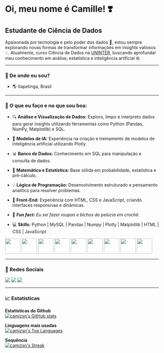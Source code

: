 # Oi, meu nome é Camille! ❣️
## Estudante de Ciência de Dados
Apaixonada por tecnologia e pelo poder dos dados 🎲, estou sempre explorando novas formas de transformar informações em insights valiosos 💡. Atualmente, curso Ciência de Dados na [UNINTER](https://www.uninter.com/), buscando aprofundar meu conhecimento em análise, estatística e inteligência artificial ⚙️.
___

### 🎯 De onde eu sou?
- 🌎 Itapetinga, Brasil
___

### 🎯 **O que eu faço e no que sou boa:**

- 🔍 **Análise e Visualização de Dados:** Exploro, limpo e interpreto dados para gerar insights utilizando ferramentas como Python (Pandas, NumPy,             Matplotlib) e SQL.
  
- 🤖 **Modelos de IA:** Experiência na criação e treinamento de modelos de inteligência artificial utilizando Plotly.

- 📊 **Banco de Dados:** Conhecimento em SQL para manipulação e consulta de dados.

- 🔢 **Matemática e Estatística:** Base sólida em probabilidade, estatística e pré-cálculo.

- 💡 **Lógica de Programação:** Desenvolvimento estruturado e pensamento analítico para resolver problemas.

- 🎨 **Front-End:** Experiência com HTML, CSS e JavaScript, criando interfaces responsivas e dinâmicas.
  
- 🧶 ***Fun fact:*** *Eu sei fazer roupas e bichos de pelúcia em crochê.*

- 💻 **Skills:** Python | MySQL | Pandas | Numpy | Plotly | Matplotlib | HTML | CSS | JavaScript
<div display=inline>
  <img width="50" heigth="50" src="https://cdn.jsdelivr.net/gh/devicons/devicon@latest/icons/python/python-original.svg" />
  <img width="50" heigth="50" src="https://cdn.jsdelivr.net/gh/devicons/devicon@latest/icons/mysql/mysql-original.svg" />
  <img width="50" heigth="50" src="https://cdn.jsdelivr.net/gh/devicons/devicon@latest/icons/pandas/pandas-original.svg" />
  <img width="50" heigth="50" src="https://cdn.jsdelivr.net/gh/devicons/devicon@latest/icons/numpy/numpy-original.svg" />
  <img width="50" heigth="50" src="https://cdn.jsdelivr.net/gh/devicons/devicon@latest/icons/plotly/plotly-original.svg" />
  <img width="50" heigth="50" src="https://cdn.jsdelivr.net/gh/devicons/devicon@latest/icons/matplotlib/matplotlib-original.svg" />
  <img width="50" heigth="50" src="https://cdn.jsdelivr.net/gh/devicons/devicon@latest/icons/html5/html5-original.svg" />
  <img width="50" heigth="50" src="https://cdn.jsdelivr.net/gh/devicons/devicon@latest/icons/css3/css3-original.svg" />
  <img width="50" heigth="50" src="https://cdn.jsdelivr.net/gh/devicons/devicon@latest/icons/javascript/javascript-original.svg" />
</div>

___

### 📱 Redes Sociais
                  
<div> 
  <a href="https://www.instagram.com/icamillenogueira/" target="_blank"><img src="https://img.shields.io/badge/Instagram-%23E4405F.svg?logo=Instagram&logoColor=white" target="_blank"></a>
  <a href="https://www.linkedin.com/in/camille-nogueira-205272275/" target="blank"><img src="https://custom-icon-badges.demolab.com/badge/LinkedIn-0A66C2?logo=linkedin-white&logoColor=fff" target="_blank"></a>
  <a href="https://www.discordapp.com/users/camizsn" target="blank"><img src="https://img.shields.io/badge/Discord-%235865F2.svg?&logo=discord&logoColor=white" target="_blank"></a>
</div>

___

### 📈 Estatísticas
<p></p>
<b>Estatísticas do Github</b>
<div>
  <a href="https://github.com/camizsn"><img src="https://github-readme-stats.vercel.app/api?username=camizsn&theme=radical&show_icons=true&hide_border=true&count_private=true" alt="camizsn's GitHub stats" /></a>
</div>
<p></p>
<b>Linguagens mais usadas</b>
<div>
  <a href="https://github.com/camizsn"><img src="https://github-readme-stats.vercel.app/api/top-langs/?username=camizsn&theme=radical&show_icons=true&hide_border=true&layout=compact" alt="camizsn's Top Languages" /></a>
</div>
<p></p>
<b>Sequência</b>
<div>
  <a href="https://github.com/camizsn"><img src="https://streak-stats.demolab.com?user=camizsn&theme=radical&hide_border=true" alt="camizsn's Streak" /></a>
</div>
